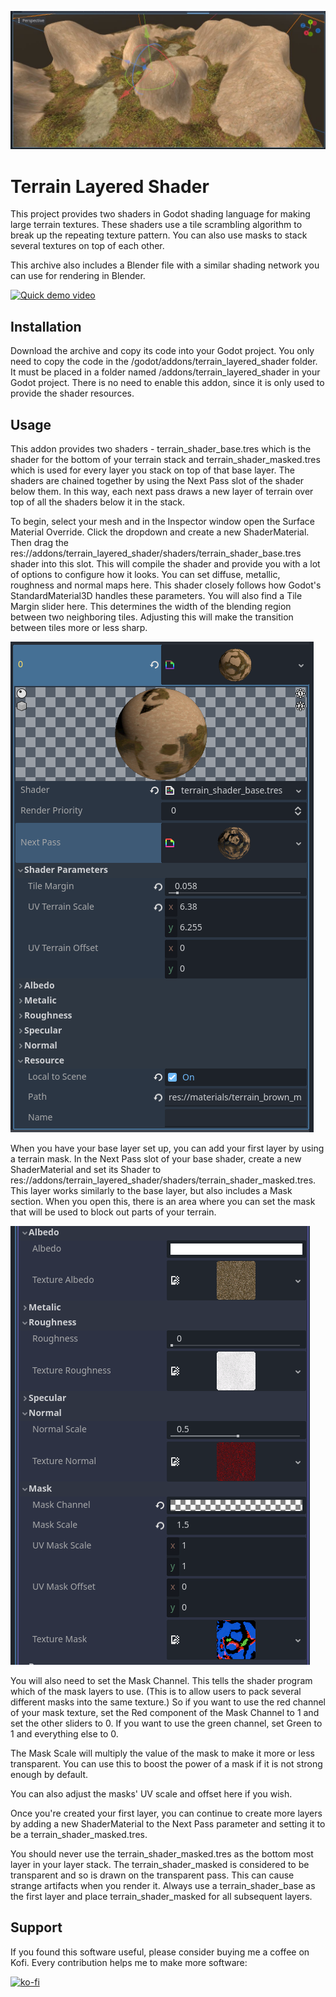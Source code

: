 ![Inspector shader](docs/terrain_in_viewport.jpg)

# Terrain Layered Shader

This project provides two shaders in Godot shading language for making large terrain textures.  These shaders use a tile scrambling algorithm to break up the repeating texture pattern.  You can also use masks to stack several textures on top of each other.

This archive also includes a Blender file with a similar shading network you can use for rendering in Blender.

[![Quick demo video](https://img.youtube.com/vi/DhPVYdpfRk8/0.jpg)](https://www.youtube.com/watch?v=DhPVYdpfRk8)

## Installation

Download the archive and copy its code into your Godot project.  You only need to copy the code in the /godot/addons/terrain_layered_shader folder.  It must be placed in a folder named /addons/terrain_layered_shader in your Godot project.  There is no need to enable this addon, since it is only used to provide the shader resources.

## Usage

This addon provides two shaders - terrain_shader_base.tres which is the shader for the bottom of your terrain stack and terrain_shader_masked.tres which is used for every layer you stack on top of that base layer.  The shaders are chained together by using the Next Pass slot of the shader below them.  In this way, each next pass draws a new layer of terrain over top of all the shaders below it in the stack.

To begin, select your mesh and in the Inspector window open the Surface Material Override.  Click the dropdown and create a new ShaderMaterial.  Then drag the res://addons/terrain_layered_shader/shaders/terrain_shader_base.tres shader into this slot.  This will compile the shader and provide you with a lot of options to configure how it looks.  You can set diffuse, metallic, roughness and normal maps here.  This shader closely follows how Godot's StandardMaterial3D handles these parameters.  You will also find a Tile Margin slider here.  This determines the width of the blending region between two neighboring tiles.  Adjusting this will make the transition between tiles more or less sharp.

![Inspector shader](docs/inspector_shader.png)

When you have your base layer set up, you can add your first layer by using a terrain mask.  In the Next Pass slot of your base shader, create a new ShaderMaterial and set its Shader to res://addons/terrain_layered_shader/shaders/terrain_shader_masked.tres.  This layer works similarly to the base layer, but also includes a Mask section.  When you open this, there is an area where you can set the mask that will be used to block out parts of your terrain.  

![Shader parameters](docs/inspector_map_parameters.png)

You will also need to set the Mask Channel.  This tells the shader program which of the mask layers to use.  (This is to allow users to pack several different masks into the same texture.)  So if you want to use the red channel of your mask texture, set the Red component of the Mask Channel to 1 and set the other sliders to 0.  If you want to use the green channel, set Green to 1 and everything else to 0.

The Mask Scale will multiply the value of the mask to make it more or less transparent.  You can use this to boost the power of a mask if it is not strong enough by default.

You can also adjust the masks' UV scale and offset here if you wish.

Once you're created your first layer, you can continue to create more layers by adding a new ShaderMaterial to the Next Pass parameter and setting it to be a terrain_shader_masked.tres.

You should never use the terrain_shader_masked.tres as the bottom most layer in your layer stack.  The terrain_shader_masked is considered to be transparent and so is drawn on the transparent pass.  This can cause strange artifacts when you render it.  Always use a terrain_shader_base as the first layer and place terrain_shader_masked for all subsequent layers.

## Support

If you found this software useful, please consider buying me a coffee on Kofi.  Every contribution helps me to make more software:

[![ko-fi](https://ko-fi.com/img/githubbutton_sm.svg)](https://ko-fi.com/Y8Y43J6OB)





